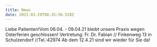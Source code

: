 ```yaml
---
title: News
date: 2021-03-29T08:35:50.528Z
---
```



Liebe Patienten!Vom 06.04. - 09.04.21 bleibt unsere Praxis wegen Osterferien geschlossen!
Vertretung: Fr. Dr. Fabian // Finkenweg 13 in Schulzendorf //Tel.:42974
Ab dem 12.4.21 sind wir wieder für Sie da!

